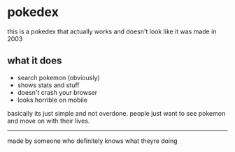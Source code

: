 # pokedex

this is a pokedex that actually works and doesn't look like it was made in 2003

## what it does
- search pokemon (obviously)
- shows stats and stuff
- doesn't crash your browser
- looks horrible on mobile

basically its just simple and not overdone. people just want to see pokemon and move on with their lives.

---
made by someone who definitely knows what theyre doing
